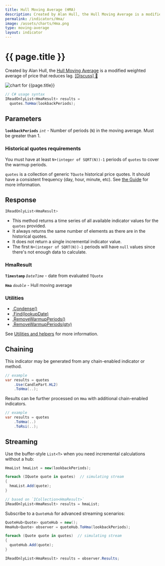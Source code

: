 ```yaml
---
title: Hull Moving Average (HMA)
description: Created by Alan Hull, the Hull Moving Average is a modified weighted average of price that reduces lag.
permalink: /indicators/Hma/
image: /assets/charts/Hma.png
type: moving-average
layout: indicator
---
```


# {{ page.title }}

Created by Alan Hull, the [Hull Moving Average](https://alanhull.com/hull-moving-average) is a modified weighted average of price that reduces lag.
[[Discuss] &#128172;]({{site.github.repository_url}}/discussions/252 "Community discussion about this indicator")

![chart for {{page.title}}]({{site.baseurl}}{{page.image}})

```csharp
// C# usage syntax
IReadOnlyList<HmaResult> results =
  quotes.ToHma(lookbackPeriods);
```

## Parameters

**`lookbackPeriods`** _`int`_ - Number of periods (`N`) in the moving average.  Must be greater than 1.

### Historical quotes requirements

You must have at least `N+(integer of SQRT(N))-1` periods of `quotes` to cover the warmup periods.

`quotes` is a collection of generic `TQuote` historical price quotes.  It should have a consistent frequency (day, hour, minute, etc).  See [the Guide]({{site.baseurl}}/guide/#historical-quotes) for more information.

## Response

```csharp
IReadOnlyList<HmaResult>
```

- This method returns a time series of all available indicator values for the `quotes` provided.
- It always returns the same number of elements as there are in the historical quotes.
- It does not return a single incremental indicator value.
- The first `N+(integer of SQRT(N))-1` periods will have `null` values since there's not enough data to calculate.

### HmaResult

**`Timestamp`** _`DateTime`_ - date from evaluated `TQuote`

**`Hma`** _`double`_ - Hull moving average

### Utilities

- [.Condense()]({{site.baseurl}}/utilities#condense)
- [.Find(lookupDate)]({{site.baseurl}}/utilities#find-indicator-result-by-date)
- [.RemoveWarmupPeriods()]({{site.baseurl}}/utilities#remove-warmup-periods)
- [.RemoveWarmupPeriods(qty)]({{site.baseurl}}/utilities#remove-warmup-periods)

See [Utilities and helpers]({{site.baseurl}}/utilities#utilities-for-indicator-results) for more information.

## Chaining

This indicator may be generated from any chain-enabled indicator or method.

```csharp
// example
var results = quotes
    .Use(CandlePart.HL2)
    .ToHma(..);
```

Results can be further processed on `Hma` with additional chain-enabled indicators.

```csharp
// example
var results = quotes
    .ToHma(..)
    .ToRsi(..);
```

## Streaming

Use the buffer-style `List<T>` when you need incremental calculations without a hub:

```csharp
HmaList hmaList = new(lookbackPeriods);

foreach (IQuote quote in quotes)  // simulating stream
{
  hmaList.Add(quote);
}

// based on `ICollection<HmaResult>`
IReadOnlyList<HmaResult> results = hmaList;
```

Subscribe to a `QuoteHub` for advanced streaming scenarios:

```csharp
QuoteHub<Quote> quoteHub = new();
HmaHub<Quote> observer = quoteHub.ToHma(lookbackPeriods);

foreach (Quote quote in quotes)  // simulating stream
{
  quoteHub.Add(quote);
}

IReadOnlyList<HmaResult> results = observer.Results;
```
